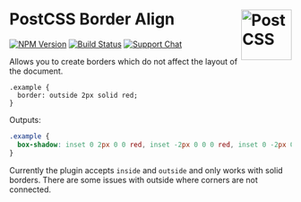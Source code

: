 # PostCSS Border Align [<img src="https://postcss.github.io/postcss/logo.svg" alt="PostCSS" width="90" height="90" align="right">][postcss]

[![NPM Version][npm-img]][npm-url]
[![Build Status][cli-img]][cli-url]
[![Support Chat][git-img]][git-url]

Allows you to create borders which do not affect the layout of the document.

```pcss
.example {
  border: outside 2px solid red;
}
```

Outputs:

```css
.example {
  box-shadow: inset 0 2px 0 0 red, inset -2px 0 0 0 red, inset 0 -2px 0 0 red, inset 2px 0 0 0 red;
}
```

Currently the plugin accepts `inside` and `outside` and only works with solid borders. There are some issues with outside where corners are not connected.


[cli-img]: https://img.shields.io/travis/mindthetic/postcss-border-align.svg
[cli-url]: https://travis-ci.org/mindthetic/postcss-border-align
[git-img]: https://img.shields.io/badge/support-chat-blue.svg
[git-url]: https://gitter.im/postcss/postcss
[npm-img]: https://img.shields.io/npm/v/postcss-border-align.svg
[npm-url]: https://www.npmjs.com/package/postcss-border-align

[PostCSS]: https://github.com/postcss/postcss
[PostCSS Border Align]: https://github.com/mindthetic/postcss-border-align
